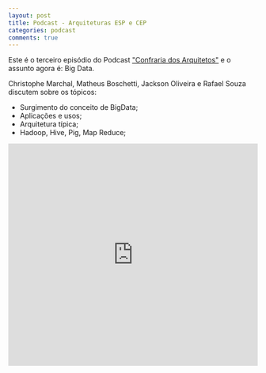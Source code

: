 ```yaml
---
layout: post
title: Podcast - Arquiteturas ESP e CEP
categories: podcast
comments: true
---
```



<div class="message">
  Este é o terceiro episódio do Podcast <a href="https://soundcloud.com/confraria-dos-arquitetos" target="_blank">"Confraria dos Arquitetos"</a> e o assunto agora é: Big Data.
</div>

Christophe Marchal, Matheus Boschetti, Jackson Oliveira e Rafael Souza discutem sobre os tópicos:

* Surgimento do conceito de BigData;
* Aplicações e usos;
* Arquitetura típica;
* Hadoop, Hive, Pig, Map Reduce;

<iframe width="100%" height="450" scrolling="no" frameborder="no" src="https://w.soundcloud.com/player/?url=https%3A//api.soundcloud.com/tracks/142540308&amp;auto_play=false&amp;hide_related=false&amp;visual=true"></iframe>
